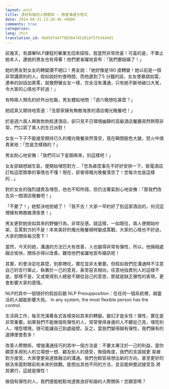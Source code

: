 ```yaml
---
layout: post
title: 良好和諧的人際關係 – 戀愛溝通方程式
date: 2014-08-31 13:28:46 +0800
comments: true
categories:
lang: zhcn
translation_id: 98d56f447f085847452018f5f934d4d1
---
```


前幾天，有讀畢NLP課程的畢業生回來探班，我當然非常欣喜！可喜的是，不單止她本人，連她的男友也有得著！他們更雀躍地宣布：「我們要結婚了！」

她的男友對女友的轉變讚不絕口！男友說：「她好像是180 度轉變！她以前是一個非常講原則的人，假如說好約會時間，而他遲到了5 分鐘的話，女友便暴跳如雷，連串的訓話加責罵，就像野蠻女友一樣，完全沒有溝通，只有她不斷地破口大駡，令大家的心情也不好過！」

有時兩人預先約好外出吃飯，男友體貼地問：「週六晚想吃甚麼？」

她認真又期待地答道：「去那家擁有無敵海景的酒店燭光晚餐吧！」

於是週六兩人興致勃勃抵達酒店，卻只見平日環境幽靜的高級酒店餐廳突然熱鬧非常，門口寫了某人的生日派對！

女友一下子不能接受期待已久的燭光晚餐突然落空，竟在瞬間臉色大變，怒火中燒責駡他：「您是怎樣搞的？」

男友耐心地安撫：「我們可以下星期再來，別這樣吧！」

女友卻越想越生氣，便開始埋怨對方…「您為甚麼事先不好好安排一下，致電酒店訂枱這麼簡單的事情也不懂！現在，卻害得燭光晚餐落空了！您每次也是這樣的…」

對於女友的強烈譴責及埋怨，他也不知所措，但仍沈著氣耐心地安撫：「那我們改去另一間酒店晚餐吧！」

「不要了！」她堅決地拒絕了！「我不去！大家一早約好了到這家酒店的，何況這裡擁有無敵維港夜景！」

男友更對她突如其來的野蠻行為，非常反感。就這樣，一如既往，兩人便開始吵架，互罵對方的不是！本來美好的燭光晚餐頓時變成罵戰，大家的心情也不好過，大家的關係每況愈下！

當然，今天的她，溝通的方法已大有改善，人也變得非常有彈性，所以，他倆相處融合愉快，關係亦得以改善。難怪他們雀躍地宣布婚訊呢！

其實，約會決定吃甚麼，到那裡吃，實在並非太重要。但假如我們在溝通時不注意自己的言行舉止，執著於一己的意見，甚至惡言相向，任意地指責別人的這樣不是，那樣不是，又或覺得別人總是不跟從自己的意思，那就是缺乏彈性的表現，更會影響大家的感情。

NLP的其中一個很好的假設前題 NLP Presupposition：在任何一個系統裡，越靈活的人越能影響大局。 In any system, the most flexible person has the control.

生活與工作，每天充滿著各式各樣突如其來的轉變。變幻才是永恆！彈性，實在是非常重要。如果我們不能做個有彈性的人，常常覺得身邊的人不聽從己見，埋怨別人，埋怨環境，很可能讓自己到處碰壁。反之，當我們變得越有彈性，我們擁有的選擇便會愈多！

改善人際關係，增強溝通技巧的其中一個方法是：不要太專注於一己的利益，當你願意多用別人的立場想一想、顧及别人的感受，換個角度，我們的言語就更 易被對方接受，大家便更易達致融洽的溝通。我們也較容易想出新的方向，甚至更好的辦法來面對眼前和未來的挑戰。能想出其他不同的方法，並且能夠嘗試接受及 將其實行，這就是彈性！

做個有彈性的人，我們便能輕鬆地達致良好和諧的人際關係！您願意嗎？
